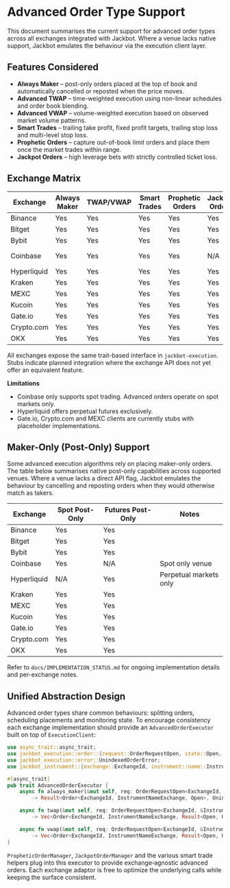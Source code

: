 # Advanced Order Type Support

This document summarises the current support for advanced order types across all exchanges integrated with Jackbot. Where a venue lacks native support, Jackbot emulates the behaviour via the execution client layer.

## Features Considered

- **Always Maker** – post-only orders placed at the top of book and automatically cancelled or reposted when the price moves.
- **Advanced TWAP** – time-weighted execution using non-linear schedules and order book blending.
- **Advanced VWAP** – volume-weighted execution based on observed market volume patterns.
- **Smart Trades** – trailing take profit, fixed profit targets, trailing stop loss and multi-level stop loss.
- **Prophetic Orders** – capture out-of-book limit orders and place them once the market trades within range.
- **Jackpot Orders** – high leverage bets with strictly controlled ticket loss.

## Exchange Matrix

| Exchange | Always Maker | TWAP/VWAP | Smart Trades | Prophetic Orders | Jackpot Orders | Notes |
|---------|--------------|-----------|--------------|------------------|----------------|-------|
| Binance | Yes | Yes | Yes | Yes | Yes | |
| Bitget | Yes | Yes | Yes | Yes | Yes | |
| Bybit | Yes | Yes | Yes | Yes | Yes | |
| Coinbase | Yes | Yes | Yes | Yes | N/A | Spot only |
| Hyperliquid | Yes | Yes | Yes | Yes | Yes | |
| Kraken | Yes | Yes | Yes | Yes | Yes | |
| MEXC | Yes | Yes | Yes | Yes | Yes | |
| Kucoin | Yes | Yes | Yes | Yes | Yes | |
| Gate.io | Yes | Yes | Yes | Yes | Yes | |
| Crypto.com | Yes | Yes | Yes | Yes | Yes | |
| OKX | Yes | Yes | Yes | Yes | Yes | |

All exchanges expose the same trait-based interface in `jackbot-execution`. Stubs indicate planned integration where the exchange API does not yet offer an equivalent feature.

**Limitations**

- Coinbase only supports spot trading. Advanced orders operate on spot markets only.
- Hyperliquid offers perpetual futures exclusively.
- Gate.io, Crypto.com and MEXC clients are currently stubs with placeholder implementations.

## Maker-Only (Post-Only) Support

Some advanced execution algorithms rely on placing maker-only orders. The table below summarises native post-only capabilities across supported venues. Where a venue lacks a direct API flag, Jackbot emulates the behaviour by cancelling and reposting orders when they would otherwise match as takers.

| Exchange | Spot Post-Only | Futures Post-Only | Notes |
|----------|----------------|-------------------|-------|
| Binance | Yes | Yes | |
| Bitget | Yes | Yes | |
| Bybit | Yes | Yes | |
| Coinbase | Yes | N/A | Spot only venue |
| Hyperliquid | N/A | Yes | Perpetual markets only |
| Kraken | Yes | Yes | |
| MEXC | Yes | Yes | |
| Kucoin | Yes | Yes | |
| Gate.io | Yes | Yes | |
| Crypto.com | Yes | Yes | |
| OKX | Yes | Yes | |

Refer to `docs/IMPLEMENTATION_STATUS.md` for ongoing implementation details and per-exchange notes.

## Unified Abstraction Design

Advanced order types share common behaviours: splitting orders, scheduling placements and monitoring state. To encourage consistency each exchange implementation should provide an `AdvancedOrderExecutor` built on top of `ExecutionClient`:

```rust
use async_trait::async_trait;
use jackbot_execution::order::{request::OrderRequestOpen, state::Open, Order};
use jackbot_execution::error::UnindexedOrderError;
use jackbot_instrument::{exchange::ExchangeId, instrument::name::InstrumentNameExchange};

#[async_trait]
pub trait AdvancedOrderExecutor {
    async fn always_maker(&mut self, req: OrderRequestOpen<ExchangeId, &InstrumentNameExchange>)
        -> Result<Order<ExchangeId, InstrumentNameExchange, Open>, UnindexedOrderError>;

    async fn twap(&mut self, req: OrderRequestOpen<ExchangeId, &InstrumentNameExchange>, config: twap::TwapConfig)
        -> Vec<Order<ExchangeId, InstrumentNameExchange, Result<Open, UnindexedOrderError>>>;

    async fn vwap(&mut self, req: OrderRequestOpen<ExchangeId, &InstrumentNameExchange>, config: vwap::VwapConfig)
        -> Vec<Order<ExchangeId, InstrumentNameExchange, Result<Open, UnindexedOrderError>>>;
}
```

`PropheticOrderManager`, `JackpotOrderManager` and the various smart trade helpers plug into this executor to provide exchange‑agnostic advanced orders. Each exchange adaptor is free to optimize the underlying calls while keeping the surface consistent.

